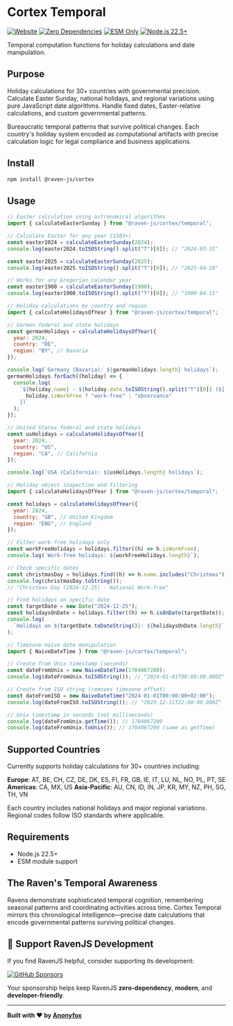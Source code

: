 # Cortex Temporal

[![Website](https://img.shields.io/badge/ravenjs.dev-000000?style=flat&logo=firefox&logoColor=white)](https://ravenjs.dev)
[![Zero Dependencies](https://img.shields.io/badge/Zero-Dependencies-brightgreen.svg)](https://github.com/Anonyfox/ravenjs)
[![ESM Only](https://img.shields.io/badge/ESM-Only-purple.svg)](https://nodejs.org/api/esm.html)
[![Node.js 22.5+](https://img.shields.io/badge/Node.js-22.5+-green.svg)](https://nodejs.org/)

Temporal computation functions for holiday calculations and date manipulation.

## Purpose

Holiday calculations for 30+ countries with governmental precision. Calculate Easter Sunday, national holidays, and regional variations using pure JavaScript date algorithms. Handle fixed dates, Easter-relative calculations, and custom governmental patterns.

Bureaucratic temporal patterns that survive political changes. Each country's holiday system encoded as computational artifacts with precise calculation logic for legal compliance and business applications.

## Install

```bash
npm install @raven-js/cortex
```

## Usage

```javascript
// Easter calculation using astronomical algorithms
import { calculateEasterSunday } from "@raven-js/cortex/temporal";

// Calculate Easter for any year (1583+)
const easter2024 = calculateEasterSunday(2024);
console.log(easter2024.toISOString().split("T")[0]); // "2024-03-31"

const easter2025 = calculateEasterSunday(2025);
console.log(easter2025.toISOString().split("T")[0]); // "2025-04-20"

// Works for any Gregorian calendar year
const easter1900 = calculateEasterSunday(1900);
console.log(easter1900.toISOString().split("T")[0]); // "1900-04-15"
```

```javascript
// Holiday calculations by country and region
import { calculateHolidaysOfYear } from "@raven-js/cortex/temporal";

// German federal and state holidays
const germanHolidays = calculateHolidaysOfYear({
  year: 2024,
  country: "DE",
  region: "BY", // Bavaria
});

console.log(`Germany (Bavaria): ${germanHolidays.length} holidays`);
germanHolidays.forEach((holiday) => {
  console.log(
    `${holiday.name} - ${holiday.date.toISOString().split("T")[0]} (${
      holiday.isWorkFree ? "work-free" : "observance"
    })`
  );
});

// United States federal and state holidays
const usHolidays = calculateHolidaysOfYear({
  year: 2024,
  country: "US",
  region: "CA", // California
});

console.log(`USA (California): ${usHolidays.length} holidays`);
```

```javascript
// Holiday object inspection and filtering
import { calculateHolidaysOfYear } from "@raven-js/cortex/temporal";

const holidays = calculateHolidaysOfYear({
  year: 2024,
  country: "GB", // United Kingdom
  region: "ENG", // England
});

// Filter work-free holidays only
const workFreeHolidays = holidays.filter((h) => h.isWorkFree);
console.log(`Work-free holidays: ${workFreeHolidays.length}`);

// Check specific dates
const christmasDay = holidays.find((h) => h.name.includes("Christmas"));
console.log(christmasDay.toString());
// "Christmas Day (2024-12-25) - National Work-free"

// Find holidays on specific date
const targetDate = new Date("2024-12-25");
const holidaysOnDate = holidays.filter((h) => h.isOnDate(targetDate));
console.log(
  `Holidays on ${targetDate.toDateString()}: ${holidaysOnDate.length}`
);
```

```javascript
// Timezone-naive date manipulation
import { NaiveDateTime } from "@raven-js/cortex/temporal";

// Create from Unix timestamp (seconds)
const dateFromUnix = new NaiveDateTime(1704067200);
console.log(dateFromUnix.toISOString()); // "2024-01-01T00:00:00.000Z"

// Create from ISO string (removes timezone offset)
const dateFromISO = new NaiveDateTime("2024-01-01T00:00:00+02:00");
console.log(dateFromISO.toISOString()); // "2023-12-31T22:00:00.000Z"

// Unix timestamp in seconds (not milliseconds)
console.log(dateFromUnix.getTime()); // 1704067200
console.log(dateFromUnix.toUnix()); // 1704067200 (same as getTime)
```

## Supported Countries

Currently supports holiday calculations for 30+ countries including:

**Europe**: AT, BE, CH, CZ, DE, DK, ES, FI, FR, GB, IE, IT, LU, NL, NO, PL, PT, SE
**Americas**: CA, MX, US
**Asia-Pacific**: AU, CN, ID, IN, JP, KR, MY, NZ, PH, SG, TH, VN

Each country includes national holidays and major regional variations. Regional codes follow ISO standards where applicable.

## Requirements

- Node.js 22.5+
- ESM module support

## The Raven's Temporal Awareness

Ravens demonstrate sophisticated temporal cognition, remembering seasonal patterns and coordinating activities across time. Cortex Temporal mirrors this chronological intelligence—precise date calculations that encode governmental patterns surviving political changes.

## 🦅 Support RavenJS Development

If you find RavenJS helpful, consider supporting its development:

[![GitHub Sponsors](https://img.shields.io/badge/Sponsor%20on%20GitHub-%23EA4AAA?style=for-the-badge&logo=github&logoColor=white)](https://github.com/sponsors/Anonyfox)

Your sponsorship helps keep RavenJS **zero-dependency**, **modern**, and **developer-friendly**.

---

**Built with ❤️ by [Anonyfox](https://anonyfox.com)**
